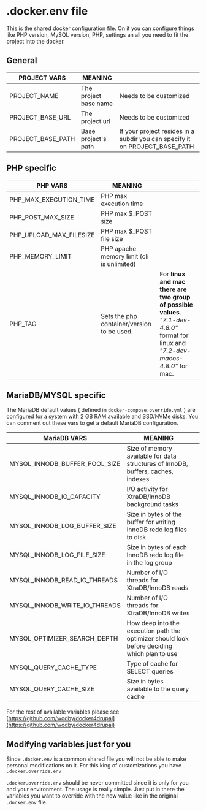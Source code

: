 # .docker.env file

This is the shared docker configuration file. On it you can configure things like PHP version, MySQL version, PHP, settings an all you need to fit the project into the docker.

## General 
| PROJECT VARS                      | MEANING                                    | |
|--------------------------|--------------------------------------------|--------------------------------------------------------------------------------------------|
| PROJECT_NAME             | The project base name                      | Needs to be customized                                                                     |
| PROJECT_BASE_URL         | The project url                            | Needs to be customized                                                                     |
| PROJECT_BASE_PATH        | Base project's path                        | If your project resides in a subdir you can specify it on PROJECT_BASE_PATH                |

## PHP specific
| PHP VARS                      | MEANING                                    | |
|--------------------------|--------------------------------------------|--------------------------------------------------------------------------------------------|
| PHP_MAX_EXECUTION_TIME   | PHP max execution time                     | |
| PHP_POST_MAX_SIZE        | PHP max $_POST size                        | |
| PHP_UPLOAD_MAX_FILESIZE  | PHP max $_POST file size                   | |
| PHP_MEMORY_LIMIT         | PHP apache memory limit (cli is unlimited) | |
| PHP_TAG                  | Sets the php container/version to be used. | For **linux and mac there are two group of possible values**. *"7.1-dev-4.8.0"* format for linux and *"7.2-dev-macos-4.8.0"* for mac.|

## MariaDB/MYSQL specific
The MariaDB default values ( defined in `docker-compose.override.yml` ) are configured for a system with 2 GB RAM available and SSD/NVMe disks. You can comment out these vars to get a default MariaDB configuration.

| MariaDB VARS                      | MEANING                                    | |
|--------------------------|--------------------------------------------|--------------------------------------------------------------------------------------------|
| MYSQL_INNODB_BUFFER_POOL_SIZE    | Size of memory available for data structures of InnoDB, buffers, caches, indexes |               |
| MYSQL_INNODB_IO_CAPACITY         | I/O activity for XtraDB/InnoDB background tasks                            |                             |
| MYSQL_INNODB_LOG_BUFFER_SIZE         | Size in bytes of the buffer for writing InnoDB redo log files to disk  |                              |
| MYSQL_INNODB_LOG_FILE_SIZE         | Size in bytes of each InnoDB redo log file in the log group              |                              |
| MYSQL_INNODB_READ_IO_THREADS         | Number of I/O threads for XtraDB/InnoDB reads                          |                              |
| MYSQL_INNODB_WRITE_IO_THREADS         | Number of I/O threads for XtraDB/InnoDB writes                        |                              |
| MYSQL_OPTIMIZER_SEARCH_DEPTH         | How deep into the execution path the optimizer should look before deciding which plan to use  | |
| MYSQL_QUERY_CACHE_TYPE         | Type of cache for SELECT queries                          |                                                 |
| MYSQL_QUERY_CACHE_SIZE         | Size in bytes available to the query cache              |                                                   |

For the rest of available variables please see  [https://github.com/wodby/docker4drupal](https://github.com/wodby/docker4drupal)

## Modifying variables just for you
Since `.docker.env` is a common shared file you will not be able to make personal modifications on it. For this king of customizations you have `.docker.override.env`  

`.docker.override.env` should be never committed since it is only for you and your environment. The usage is really simple. Just put in there the variables you want to override with the new value like in the original `.docker.env` file.
